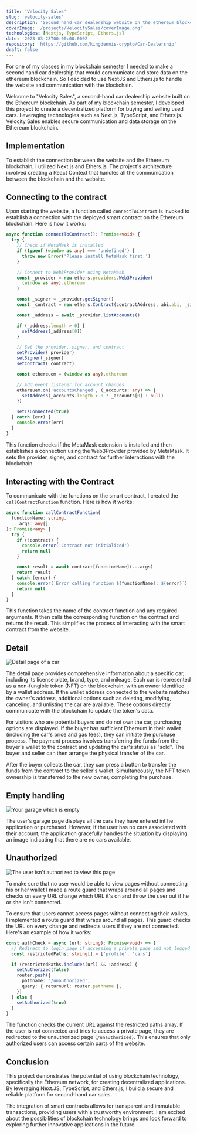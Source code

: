 ```yaml
---
title: 'Velocity Sales'
slug: 'velocity-sales'
description: 'Second hand car dealership website on the ethereum blockchain'
coverImage: '/projects/VelocitySales/coverImage.png'
technologies: [Nextjs, TypeScript, Ethers.js]
date: '2023-03-28T00:00:00.000Z'
repository: 'https://github.com/kingdennis-crypto/Car-Dealership'
draft: false
---
```


For one of my classes in my blockchain semester I needed to make a second hand car dealership that would communicate and store data on the ethereum blockchain. So I decided to use NextJS and Ethers.js to handle the website and communication with the blockchain.

Welcome to "Velocity Sales", a second-hand car dealership website built on the Ethereum blockchain. As part of my blockchain semester, I developed this project to create a decentralized platform for buying and selling used cars. Leveraging technologies such as Next.js, TypeScript, and Ethers.js. Velocity Sales enables secure communication and data storage on the Ethereum blockchain.

## Implementation

To establish the connection between the website and the Ethereum blockchain, I utilized Next.js and Ethers.js. The project's architecture involved creating a React Context that handles all the communication between the blockchain and the website.

## Connecting to the contract

Upon starting the website, a function called `connectToContract` is invoked to establish a connection with the deployed smart contract on the Ethereum blockchain. Here is how it works:

```typescript
async function connectToContract(): Promise<void> {
  try {
    // Check if MetaMask is installed
    if (typeof (window as any) === 'undefined') {
      throw new Error('Please install MetaMask first.')
    }

    // Connect to Web3Provider using MetaMask
    const _provider = new ethers.providers.Web3Provider(
      (window as any).ethereum
    )

    const _signer = _provider.getSigner()
    const _contract = new ethers.Contract(contractAddress, abi.abi, _signer)

    const _address = await _provider.listAccounts()

    if (_address.length > 0) {
      setAddress(_address[0])
    }

    // Set the provider, signer, and contract
    setProvider(_provider)
    setSigner(_signer)
    setContract(_contract)

    const ethereuem = (window as any).ethereum

    // Add event listener for account changes
    ethereuem.on('accountsChanged', (_accounts: any) => {
      setAddress(_accounts.length > 0 ? _accounts[0] : null)
    })

    setIsConnected(true)
  } catch (err) {
    console.error(err)
  }
}
```

This function checks if the MetaMask extension is installed and then establishes a connection using the Web3Provider provided by MetaMask. It sets the provider, signer, and contract for further interactions with the blockchain.

## Interacting with the Contract

To communicate with the functions on the smart contract, I created the `callContractFunction` function. Here is how it works:

```typescript
async function callContractFunction(
  functionName: string,
  ...args: any[]
): Promise<any> {
  try {
    if (!contract) {
      console.error('Contract not initialized')
      return null
    }

    const result = await contract[functionName](...args)
    return result
  } catch (error) {
    console.error(`Error calling function ${functionName}: ${error}`)
    return null
  }
}
```

This function takes the name of the contract function and any required arguments. It then calls the corresponding function on the contract and returns the result. This simplifies the process of interacting with the smart contract from the website.

## Detail

![Detail page of a car](/projects/VelocitySales/detail.png)

The detail page provides comprehensive information about a specific car, including its license plate, brand, type, and mileage. Each car is represented as a non-fungible token (NFT) on the blockchain, with an owner identified by a wallet address. If the wallet address connected to the website matches the owner's address, additional options such as deleting, modifying, canceling, and unlisting the car are available. These options directly communicate with the blockchain to update the token's data.

For visitors who are potential buyers and do not own the car, purchasing options are displayed. If the buyer has sufficient Ethereum in their wallet (including the car's price and gas fees), they can initiate the purchase process. The payment process involves transferring the funds from the buyer's wallet to the contract and updating the car's status as "sold". The buyer and seller can then arrange the physical transfer of the car.

After the buyer collects the car, they can press a button to transfer the funds from the contract to the seller's wallet. Simultaneously, the NFT token ownership is transferred to the new owner, completing the purchase.

## Empty handling

![Your garage which is empty](/projects/VelocitySales/empty.png)

The user's garage page displays all the cars they have entered int he application or purchased. However, if the user has no cars associated with their account, the application gracefully handles the situation by displaying an image indicating that there are no cars available.

## Unauthorized

![The user isn't authorized to view this page](/projects/VelocitySales/unauthorized.png)

To make sure that no user would be able to view pages without connecting his or her wallet I made a route guard that wraps around all pages and checks on every URL change which URL it's on and throw the user out if he or she isn't connected.

To ensure that users cannot access pages without connecting their wallets, I implemented a route guard that wraps around all pages. This guard checks the URL on every change and redirects users if they are not connected. Here's an example of how it works:

```typescript
const authCheck = async (url: string): Promise<void> => {
  // Redirect to login page if accessing a private page and not logged in
  const restrictedPaths: string[] = ['profile', 'cars']

  if (restrictedPaths.includes(url) && !address) {
    setAuthorized(false)
    router.push({
      pathname: '/unauthorized',
      query: { returnUrl: router.pathname },
    })
  } else {
    setAuthorized(true)
  }
}
```

The function checks the current URL against the restricted paths array. If the user is not connected and tries to access a private page, they are redirected to the unauthorized page `(/unauthorized)`. This ensures that only authorized users can access certain parts of the website.

## Conclusion

This project demonstrates the potential of using blockchain technology, specifically the Ethereum network, for creating decentralized applications. By leveraging Next.JS, TypeScript, and Ethers.js, I build a secure and reliable platform for second-hand car sales.

The integration of smart contracts allows for transparent and immutable transactions, providing users with a trustworthy environment. I am excited about the possibilities of blockchain technology brings and look forward to exploring further innovative applications in the future.
